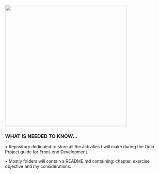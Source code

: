 <img src="https://www.skillfinder.com.au/media/wysiwyg/the-odin-project-logo-skill-finder-partners-page.png" width="400px">

<h3>WHAT IS NEEDED TO KNOW...</h3>
• Repository dedicated to store all the activities I will make during the Odin Project guide for Front-end Development.

• Mostly folders will contain a README.md containing: chapter, exercise objective and my considerations.

